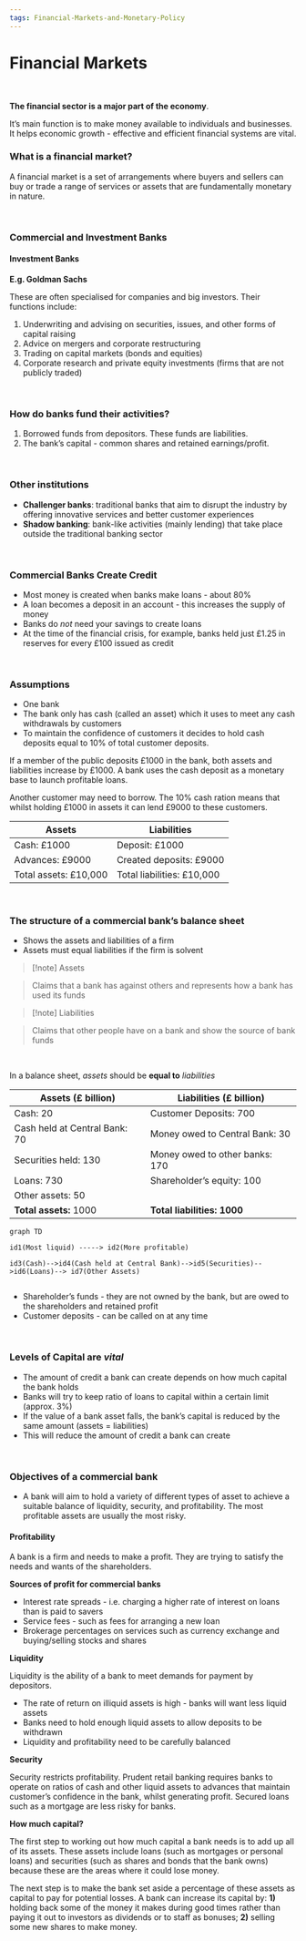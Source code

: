 ```yaml
---
tags: Financial-Markets-and-Monetary-Policy
--- 
```


# Financial Markets


</br>







**The financial sector is a major part of the economy**.

It’s main function is to make money available to individuals and businesses. It helps economic growth - effective and efficient financial systems are vital.

### What is a financial market?

A financial market is a set of arrangements where buyers and sellers can buy or trade a range of services or assets that are fundamentally monetary in nature.







</br>

### Commercial and Investment Banks

#### Investment Banks

**E.g. Goldman Sachs**







These are often specialised for companies and big investors. Their functions include:

1) Underwriting and advising on securities, issues, and other forms of capital raising
2) Advice on mergers and corporate restructuring
3) Trading on capital markets (bonds and equities)
4) Corporate research and private equity investments (firms that are not publicly traded)



</br>

### How do banks fund their activities?

1) Borrowed funds from depositors. These funds are liabilities.
2) The bank’s capital - common shares and retained earnings/profit.







</br>

### Other institutions

- **Challenger banks**: traditional banks that aim to disrupt the industry by offering innovative services and better customer experiences
- **Shadow banking**: bank-like activities (mainly lending) that take place outside the traditional banking sector







</br>

### Commercial Banks Create Credit

- Most money is created when banks make loans - about 80%
- A loan becomes a deposit in an account - this increases the supply of money
- Banks do *not* need your savings to create loans
- At the time of the financial crisis, for example, banks held just £1.25 in reserves for every £100 issued as credit







</br>

### Assumptions

- One bank
- The bank only has cash (called an asset) which it uses to meet any cash withdrawals by customers
- To maintain the confidence of customers it decides to hold cash deposits equal to 10% of total customer deposits.









If a member of the public deposits £1000 in the bank, both assets and liabilities increase by £1000. A bank uses the cash deposit as a monetary base to launch profitable loans.

Another customer may need to borrow. The 10% cash ration means that whilst holding £1000 in assets it can lend £9000 to these customers.

| Assets                | Liabilities                |
| --------------------- | -------------------------- |
| Cash: £1000           | Deposit: £1000             |
| Advances: £9000       | Created deposits: £9000    |
| Total assets: £10,000 | Total liabilities: £10,000 |

</br>

### The structure of a commercial bank’s balance sheet

- Shows the assets and liabilities of a firm
- Assets must equal liabilities if the firm is solvent








> [!note] Assets

> Claims that a bank has against others and represents how a bank has used its funds

> [!note] Liabilities

> 
> Claims that other people have on a bank and show the source of bank funds

</br>

In a balance sheet, *assets* should be **equal to** *liabilities*

| Assets (£ billion)            | Liabilities (£ billion)        |
| ----------------------------- | ------------------------------ |
| Cash: 20                      | Customer Deposits: 700         |
| Cash held at Central Bank: 70 | Money owed to Central Bank: 30 |
| Securities held: 130          | Money owed to other banks: 170 |
| Loans: 730                    | Shareholder’s equity: 100      |
| Other assets: 50              |                                |
| **Total assets:** 1000        | **Total liabilities: 1000**    |

```mermaid
graph TD

id1(Most liquid) -----> id2(More profitable)

id3(Cash)-->id4(Cash held at Central Bank)-->id5(Securities)-->id6(Loans)--> id7(Other Assets)


```

- Shareholder’s funds -  they are not owned by the bank, but are owed to the shareholders and retained profit
- Customer deposits - can be called on at any time

</br>

### Levels of Capital are *vital*

- The amount of credit a bank can create depends on how much capital the bank holds
- Banks will try to keep ratio of loans to capital within a certain limit (approx. 3%)
- If the value of a bank asset falls, the bank’s capital is reduced by the same amount (assets = liabilities)
- This will reduce the amount of credit a bank can create





</br>

### Objectives of a commercial bank

- A bank will aim to hold a variety of different types of asset to achieve a suitable balance of liquidity, security, and profitability. The most profitable assets are usually the most risky.





#### Profitability

A bank is a firm and needs to make a profit. They are trying to satisfy the needs and wants of the shareholders.





**Sources of profit for commercial banks**

- Interest rate spreads - i.e. charging a higher rate of interest on loans than is paid to savers
- Service fees - such as fees for arranging a new loan
- Brokerage percentages on services such as currency exchange and buying/selling stocks and shares

**Liquidity**

Liquidity is the ability of a bank to meet demands for payment by depositors.

- The rate of return on illiquid assets is high - banks will want less liquid assets
- Banks need to hold enough liquid assets to allow deposits to be withdrawn
- Liquidity and profitability need to be carefully balanced

**Security**

Security restricts profitability. Prudent retail banking requires banks to operate on ratios of cash and other liquid assets to advances that maintain customer’s confidence in the bank, whilst generating profit. Secured loans such as a mortgage are less risky for banks.

**How much capital?**

The first step to working out how much capital a bank needs is to add up all of its assets. These assets include loans (such as mortgages or personal loans) and securities (such as shares and bonds that the bank owns) because these are the areas where it could lose money.

The next step is to make the bank set aside a percentage of these assets as capital to pay for potential losses. A bank can increase its capital by: **1)** holding back some of the money it makes during good times rather than paying it out to investors as dividends or to staff as bonuses; **2)** selling some new shares to make money.

</br>

